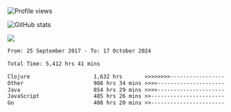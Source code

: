 ![Profile views](https://komarev.com/ghpvc/?username=liuchong)

![GitHub stats](https://github-readme-stats.vercel.app/api?username=liuchong&show_icons=true)

<img src="https://cr-skills-chart-widget.azurewebsites.net/api/api?username=liuchong&skills=C,C%2B%2B,C%23,Clojure,Java,JavaScript,TypeScript,Python,Go,Rust&show-other-skills=true"/>

<!--START_SECTION:waka-->

```txt
From: 25 September 2017 - To: 17 October 2024

Total Time: 5,412 hrs 41 mins

Clojure                    1,632 hrs       >>>>>>>>-----------------   30.15 %
Other                      908 hrs 34 mins >>>>---------------------   16.79 %
Java                       854 hrs 29 mins >>>>---------------------   15.79 %
JavaScript                 485 hrs 26 mins >>-----------------------   08.97 %
Go                         408 hrs 20 mins >>-----------------------   07.54 %
```

<!--END_SECTION:waka-->
